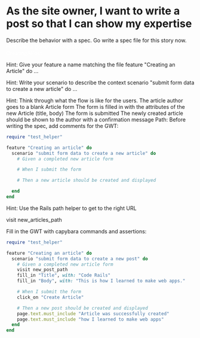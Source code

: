 # As the site owner, I want to write a post so that I can show my expertise

Describe the behavior with a spec. Go write a spec file for this story now.
<span style="color: white">
Hint: Use a generator to create the test:
rails generate minitest:feature CreatingAPost

Hint: Give your feature a name matching the file
feature "Creating an Article" do ...

Hint: Write your scenario to describe the context
scenario "submit form data to create a new article" do ...

Hint: Think through what the flow is like for the users.
The article author goes to a blank Article form
The form is filled in with the attributes of the new Article (title, body)
The form is submitted
The newly created article should be shown to the author with a confirmation message
Path:
Before writing the spec, add comments for the GWT:

```ruby
require "test_helper"

feature "Creating an article" do
  scenario "submit form data to create a new article" do
    # Given a completed new article form

    # When I submit the form

    # Then a new article should be created and displayed

  end
end
```
Hint: Use the Rails path helper to get to the right URL

visit new_articles_path

Fill in the GWT with capybara commands and assertions:

```ruby
require "test_helper"

feature "Creating an article" do
  scenario "submit form data to create a new post" do
    # Given a completed new article form
    visit new_post_path
    fill_in "Title", with: "Code Rails"
    fill_in "Body", with: "This is how I learned to make web apps."

    # When I submit the form
    click_on "Create Article"

    # Then a new post should be created and displayed
    page.text.must_include "Article was successfully created"
    page.text.must_include "how I learned to make web apps"
  end
end
```

</span>




